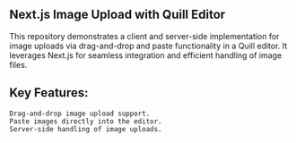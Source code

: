 ## Next.js Image Upload with Quill Editor

This repository demonstrates a client and server-side implementation for image uploads via drag-and-drop and paste functionality in a Quill editor. It leverages Next.js for seamless integration and efficient handling of image files.

## Key Features:

    Drag-and-drop image upload support.
    Paste images directly into the editor.
    Server-side handling of image uploads.
